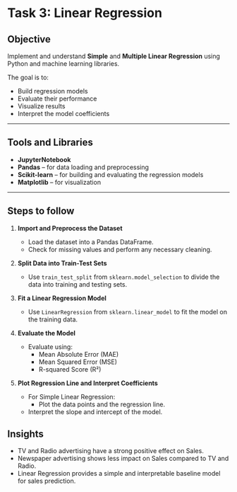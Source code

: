 # Task 3: Linear Regression

## Objective
Implement and understand **Simple** and **Multiple Linear Regression** using Python and machine learning libraries.

The goal is to:
- Build regression models
- Evaluate their performance
- Visualize results
- Interpret the model coefficients

---

## Tools and Libraries
- **JupyterNotebook**
- **Pandas** – for data loading and preprocessing
- **Scikit-learn** – for building and evaluating the regression models
- **Matplotlib** – for visualization

---

## Steps to follow
1. **Import and Preprocess the Dataset**
   - Load the dataset into a Pandas DataFrame.
   - Check for missing values and perform any necessary cleaning.
   
2. **Split Data into Train-Test Sets**
   - Use `train_test_split` from `sklearn.model_selection` to divide the data into training and testing sets.

3. **Fit a Linear Regression Model**
   - Use `LinearRegression` from `sklearn.linear_model` to fit the model on the training data.

4. **Evaluate the Model**
   - Evaluate using:
     - Mean Absolute Error (MAE)
     - Mean Squared Error (MSE)
     - R-squared Score (R²)

5. **Plot Regression Line and Interpret Coefficients**
   - For Simple Linear Regression:
     - Plot the data points and the regression line.
   - Interpret the slope and intercept of the model.
## Insights
- TV and Radio advertising have a strong positive effect on Sales.
- Newspaper advertising shows less impact on Sales compared to TV and Radio.
- Linear Regression provides a simple and interpretable baseline model for sales prediction.


